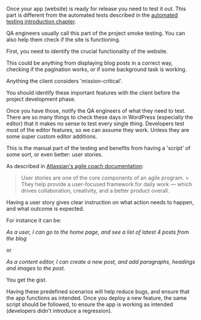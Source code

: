 Once your app (website) is ready for release you need to test it out. This part is different from the automated tests described in the [automated testing introduction chapter](/automated-testing-in-wordpress/introduction).

QA engineers usually call this part of the project smoke testing. You can also help them check if the site is functioning.

First, you need to identify the crucial functionality of the website.

This could be anything from displaying blog posts in a correct way, checking if the pagination works, or if some background task is working.

Anything the client considers 'mission-critical'.

You should identify these important features with the client before the project development phase.

Once you have those, notify the QA engineers of what they need to test. There are so many things to check these days in WordPress (especially the editor) that it makes no sense to test every single thing. Developers test most of the editor features, so we can assume they work. Unless they are some super custom editor additions.

This is the manual part of the testing and benefits from having a 'script' of some sort, or even better: user stories.

As described in [Atlassian's agile coach documentation](https://www.atlassian.com/agile/project-management/user-stories):

>  User stories are one of the core components of an agile program. > They help provide a user-focused framework for daily work — which drives collaboration, creativity, and a better product overall.

Having a user story gives clear instruction on what action needs to happen, and what outcome is expected.

For instance it can be:

_As a user, I can go to the home page, and see a list of latest 4 posts from the blog_

or

_As a content editor, I can create a new post, and add paragraphs, headings and images to the post._

You get the gist.

Having these predefined scenarios will help reduce bugs, and ensure that the app functions as intended. Once you deploy a new feature, the same script should be followed, to ensure the app is working as intended (developers didn't introduce a regression).